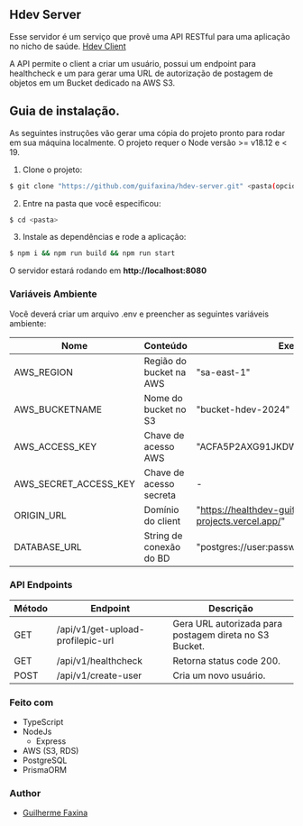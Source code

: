 ## Hdev Server
Esse servidor é um serviço que provê uma API RESTful para uma aplicação no nicho de saúde. [Hdev Client](https://www.github.com/guifaxina/healthdev)

A API permite o client a criar um usuário, possui um endpoint para healthcheck e um para gerar uma URL de autorização de postagem de objetos em um Bucket dedicado na AWS S3.

## Guia de instalação.

As seguintes instruções vão gerar uma cópia do projeto pronto para rodar em sua máquina localmente.
O projeto requer o Node versão >= v18.12 e < 19. 

1. Clone o projeto:
```sh
$ git clone "https://github.com/guifaxina/hdev-server.git" <pasta(opcional)>
```
2. Entre na pasta que você especificou:
```sh
$ cd <pasta>
```
3. Instale as dependências e rode a aplicação:
```sh
$ npm i && npm run build && npm run start
```
O servidor estará rodando em <strong>http://localhost:8080</strong>

### Variáveis Ambiente

Você deverá criar um arquivo .env e preencher as seguintes variáveis ambiente:

| Nome | Conteúdo | Exemplo |
| ------ | -------- | ----------- |
| AWS_REGION    | Região do bucket na AWS | "sa-east-1" |
| AWS_BUCKETNAME    | Nome do bucket no S3 | "bucket-hdev-2024" |
| AWS_ACCESS_KEY   | Chave de acesso AWS | "ACFA5P2AXG91JKDWUSYSH" |
| AWS_SECRET_ACCESS_KEY   | Chave de acesso secreta | - |
| ORIGIN_URL   | Domínio do client | "https://healthdev-guifaxinas-projects.vercel.app/" |
| DATABASE_URL   | String de conexão do BD | "postgres://user:password@host:port/dbname" |

### API Endpoints

| Método | Endpoint | Descrição |
| ------ | -------- | ----------- |
| GET    | /api/v1/get-upload-profilepic-url | Gera URL autorizada para postagem direta no S3 Bucket. |
| GET    | /api/v1/healthcheck | Retorna status code 200. |
| POST   | /api/v1/create-user | Cria um novo usuário. |

### Feito com
* TypeScript
* NodeJs
  * Express
* AWS (S3, RDS)
* PostgreSQL
* PrismaORM

### Author
* [Guilherme Faxina](https://www.linkedin.com/in/guifaxina/)

